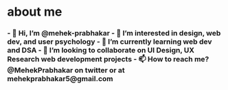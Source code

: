 <h1><b>about me</b></h1>

<h3>
- 👋 Hi, I’m @mehek-prabhakar
- 👀 I’m interested in design, web dev, and user psychology
- 🌱 I’m currently learning web dev and DSA
- 💞️ I’m looking to collaborate on UI Design, UX Research web development projects
- 📫 How to reach me? @MehekPrabhakar on twitter or at mehekprabhakar5@gmail.com
</h3>
<!---
mehek-prabhakar/mehek-prabhakar is a ✨ special ✨ repository because its `README.md` (this file) appears on your GitHub profile.
You can click the Preview link to take a look at your changes.
--->
